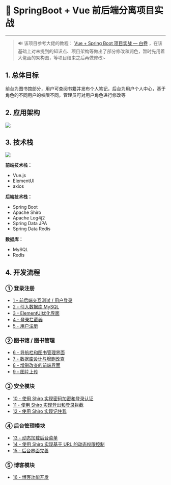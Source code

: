 # 🚀 SpringBoot + Vue 前后端分离项目实战

---

> 🔊 该项目参考大佬的教程： [Vue + Spring Boot 项目实战 — 白卷](https://blog.csdn.net/Neuf_Soleil/article/details/88925013) ，在该基础上对未提到的知识点、项目架构等做出了部分修改和润色，暂时先用着大佬画的架构图，等项目结束之后再做修改~

## 1. 总体目标 

前台为图书馆部分，用户可查阅书籍并发布个人笔记，后台为用户个人中心，基于角色的不同用户的权限不同，管理员可对用户角色进行修改等

## 2. 应用架构

![](https://gitee.com/veal98/images/raw/master/img/20200725112109.png)

## 3. 技术栈

![](https://gitee.com/veal98/images/raw/master/img/20200725112139.png)

**前端技术栈：**

- Vue.js
- ElementUI
- axios

**后端技术栈：**

- Spring Boot
- Apache Shiro
- Apache Log4j2
- Spring Data JPA
- Spring Data Redis

**数据库：**

- MySQL
- Redis

## 4. 开发流程

### ① 登录注册

- [1 - 前后端交互测试 / 用户登录](Java/SpringBoot+Vue项目/1-前后端交互测试.md)
- [2 - 引入数据库 MySQL](Java/SpringBoot+Vue项目/2-引入数据库.md)
- [3 - ElementUI优化界面](Java/SpringBoot+Vue项目/3-ElementUI优化界面.md)
- [4 - 登录拦截器](Java/SpringBoot+Vue项目/4-登录拦截器.md)
- [5 - 用户注册](Java/SpringBoot+Vue项目/5-用户注册.md)

### ② 图书馆 / 图书管理

- [6 - 导航栏和图书管理界面](Java/SpringBoot+Vue项目/6-导航栏和图书管理界面.md)
- [7 - 数据库设计与增删改查](Java/SpringBoot+Vue项目/7-数据库设计与增删改查.md)
- [8 - 增删改查的前端界面](Java/SpringBoot+Vue项目/8-增删改查的前端界面.md)
- [9 - 图片上传](Java/SpringBoot+Vue项目/9-图片上传.md)

### ③ 安全模块

- [10 - 使用 Shiro 实现密码加密和登录认证](Java/SpringBoot+Vue项目/10-使用Shiro实现密码加密和登录认证.md)
- [11 - 使用 Shiro 实现登出和登录拦截](Java/SpringBoot+Vue项目/11-使用Shiro实现登出和登录拦截.md)
- [12 - 使用 Shiro 实现记住我](Java/SpringBoot+Vue项目/12-使用Shiro实现记住我.md)

### ④ 后台管理模块

- [13 - 动态加载后台菜单](Java/SpringBoot+Vue项目/13-动态加载后台菜单.md)
- [14 - 使用 Shiro 实现基于 URL 的动态权限控制](Java/SpringBoot+Vue项目/14-使用Shiro实现基于URL的动态权限控制.md)
- [15 - 后台界面完善](Java/SpringBoot+Vue项目/15-后台界面完善.md)

### ⑤ 博客模块

- [16 - 博客功能开发](Java/SpringBoot+Vue项目/16-博客功能开发.md)